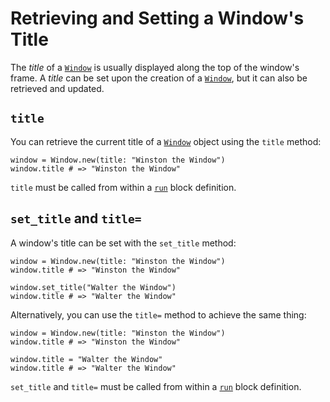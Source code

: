 # Retrieving and Setting a Window's Title

The *title* of a [`Window`](/deep-dive/window.md) is usually displayed along the top of the window's frame. A *title* can be set upon the creation of a [`Window`](/deep-dive/window.md), but it can also be retrieved and updated.
 
## `title`

You can retrieve the current title of a [`Window`](/deep-dive/window.md) object using the `title` method:

```crystal
window = Window.new(title: "Winston the Window")
window.title # => "Winston the Window"
```
 
`title` must be called from within a [`run`](/the-run-block.md) block definition.
 
## `set_title` and `title=`

A window's title can be set with the `set_title` method:

```crystal
window = Window.new(title: "Winston the Window")
window.title # => "Winston the Window"

window.set_title("Walter the Window")
window.title # => "Walter the Window"
```

Alternatively, you can use the `title=` method to achieve the same thing:

```crystal
window = Window.new(title: "Winston the Window")
window.title # => "Winston the Window"

window.title = "Walter the Window"
window.title # => "Walter the Window"
```

`set_title` and `title=` must be called from within a [`run`](/the-run-block.md) block definition.